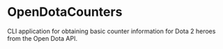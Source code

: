 # OpenDotaCounters
CLI application for obtaining basic counter information for Dota 2 heroes from the Open Dota API.

